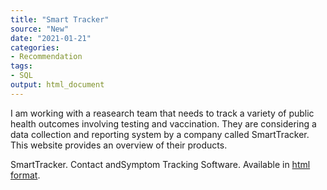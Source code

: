 ```yaml
---
title: "Smart Tracker"
source: "New"
date: "2021-01-21"
categories:
- Recommendation
tags:
- SQL
output: html_document
---
```


I am working with a reasearch team that needs to track a variety of public health outcomes involving testing and vaccination. They are considering a data collection and reporting system by a company called SmartTracker. This website provides an overview of their products.

<!--more-->

SmartTracker. Contact andSymptom Tracking Software. Available in [html format](http://www.smarttracker.health/).